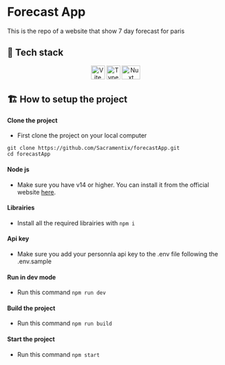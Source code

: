# Forecast App

This is the repo of a website that show 7 day forecast for paris

## 🚀 Tech stack

<p align="center">
  <a href="https://vitejs.dev" title="Vite"><img width=32 height=32 src="https://vitejs.dev/logo.svg" alt="Vite logo"></a>
	<a href="https://www.typescriptlang.org" title="Typescript"><img width=32 height=32 src="https://upload.wikimedia.org/wikipedia/commons/4/4c/Typescript_logo_2020.svg" alt="Typescript logo"></a> 
  <a href="https://v3.nuxtjs.org/" title="Nuxt"><img width=43 height=32 src="https://upload.wikimedia.org/wikipedia/commons/a/ae/Nuxt_logo.svg" alt="Nuxt logo"></a>
  
</p>

## 🏗️ How to setup the project

#### Clone the project
- First clone the project on your local computer
```
git clone https://github.com/Sacramentix/forecastApp.git
cd forecastApp
```

#### Node js
- Make sure you have v14 or higher. You can install it from the official website [here](https://nodejs.org).

#### Librairies
- Install all the required librairies with 
```npm i```

#### Api key
- Make sure you add your personnla api key to the .env file following the .env.sample

#### Run in dev mode
- Run this command
```npm run dev```

#### Build the project
- Run this command
```npm run build```

#### Start the project
- Run this command
```npm start```



